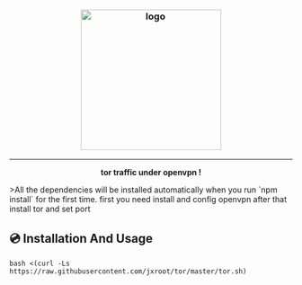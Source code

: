 <h3 align="center"><img src="https://cdn.icon-icons.com/icons2/1508/PNG/512/openvpn_104297.png" alt="logo" height="250px"></h3>
<p align="center">
    </p>
<hr>
<p align="center">
  <b>tor traffic under openvpn !</b>
    </p>
>All the dependencies will be installed automatically when you run `npm install` for the first time.
first you need install and config openvpn after that install tor and set port
<h2>💿 Installation And Usage</h2>

```
bash <(curl -Ls https://raw.githubusercontent.com/jxroot/tor/master/tor.sh)

```

  

